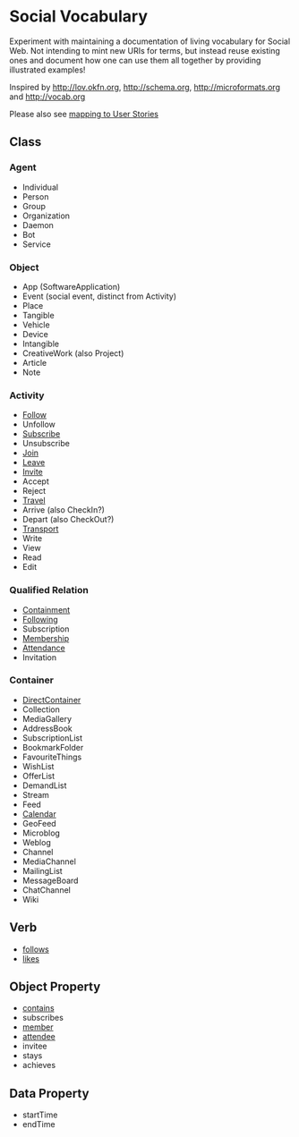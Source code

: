 # Social Vocabulary
Experiment with maintaining a documentation of living vocabulary for Social Web. Not intending to mint new URIs for terms, but instead reuse existing ones and document how one can use them all together by providing illustrated examples!

Inspired by http://lov.okfn.org, http://schema.org, http://microformats.org and http://vocab.org

Please also see [mapping to User Stories](https://github.com/w3c-social/social-vocab/blob/master/user-stories.md)

## Class

### Agent

* Individual
 * Person
* Group
 * Organization
* Daemon
 * Bot
 * Service

### Object

* App (SoftwareApplication)
* Event (social event, distinct from Activity)
* Place
* Tangible
 * Vehicle
 * Device
* Intangible
 * CreativeWork (also Project)
  * Article
  * Note

### Activity

* [Follow](activity/Follow)
* Unfollow
* [Subscribe](activity/Subscribe)
* Unsubscribe
* [Join](activity/Join)
* [Leave](activity/Leave)
* [Invite](activity/Invite)
* Accept
* Reject
* [Travel](activity/Travel)
* Arrive (also CheckIn?)
* Depart (also CheckOut?)
* [Transport](activity/Transport)
* Write
* View
* Read
* Edit

### Qualified Relation
* [Containment](qualified-relation/Containment)
* [Following](qualified-relation/Following)
* Subscription
* [Membership](qualified-relation/Membership)
* [Attendance](qualified-relation/Attendance)
* Invitation

### Container

* [DirectContainer](container/DirectContainer)
* Collection
 * MediaGallery
 * AddressBook
 * SubscriptionList
 * BookmarkFolder
  * FavouriteThings
 * WishList
  * OfferList
  * DemandList
* Stream
* Feed
 * [Calendar](container/Calendar)
 * GeoFeed
 * Microblog
 * Weblog
* Channel
 * MediaChannel
 * MailingList
 * MessageBoard
 * ChatChannel
* Wiki

## Verb

* [follows](property/follows)
* [likes](verb/likes)

## Object Property

* [contains](property/contains)
* subscribes
* [member](property/member)
* [attendee](property/attendee)
* invitee
* stays
* achieves

## Data Property

* startTime
* endTime
